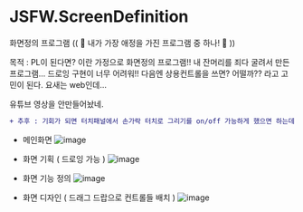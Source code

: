 # JSFW.ScreenDefinition
화면정의 프로그램  (( 💙 내가 가장 애정을 가진 프로그램 중 하나! 💙 ))

목적 : PL이 된다면? 이란 가정으로 화면정의 프로그램!!
 내 잔머리를 죄다 굴려서 만든 프로그램... 드로잉 구현이 너무 어려워!!
 다음엔 상용컨트롤을 쓰면? 어떨까?? 라고 고민이 된다. 요새는 web인데... 
 
 유튜브 영상을 안만들어놨네. 
 
```diff 
+ 추후 : 기회가 되면 터치패널에서 손가락 터치로 그리기를 on/off 가능하게 했으면 하는데... 
```

- 메인화면
![image](https://user-images.githubusercontent.com/116536524/198243782-3f6dbb34-4383-4908-8478-753ca9611c88.png)

- 화면 기획 ( 드로잉 가능 )
![image](https://user-images.githubusercontent.com/116536524/198244422-68e1bcd0-6413-4c61-84df-fda0be6fa9dc.png)

- 화면 기능 정의
![image](https://user-images.githubusercontent.com/116536524/198244748-7e19bc4f-c63d-4ff3-9fe2-28839f0dabb8.png)

- 화면 디자인 ( 드래그 드랍으로 컨트롤들 배치 )
![image](https://user-images.githubusercontent.com/116536524/198244507-66d58305-3840-4b00-a99c-f52b18eee6c9.png)
 



